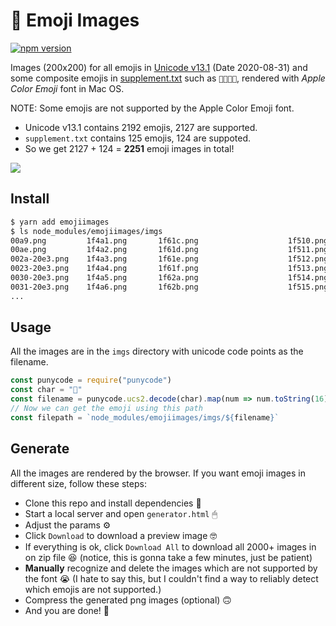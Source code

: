 # 🙈 Emoji Images

[![npm version](https://badge.fury.io/js/emojiimages.svg)](https://badge.fury.io/js/emojiimages)

Images (200x200) for all emojis in [Unicode v13.1](https://unicode.org/Public/emoji/13.1/emoji-sequences.txt) (Date 2020-08-31) and some composite emojis in [supplement.txt](./supplement.txt) such as `👨‍👩‍👧‍👦`, rendered with *Apple Color Emoji* font in Mac OS.

NOTE: Some emojis are not supported by the Apple Color Emoji font.

- Unicode v13.1 contains 2192 emojis, 2127 are supported.
- `supplement.txt` contains 125 emojis, 124 are suppoted.
- So we get 2127 + 124 = **2251** emoji images in total!

![](http://asset.cjting.cn/Fl94d35lOHoRctklj0MW8P5SRMhO.png)

## Install

```bash
$ yarn add emojiimages
$ ls node_modules/emojiimages/imgs
00a9.png         1f4a1.png       1f61c.png                    1f510.png
00ae.png         1f4a2.png       1f61d.png                    1f511.png
002a-20e3.png    1f4a3.png       1f61e.png                    1f512.png
0023-20e3.png    1f4a4.png       1f61f.png                    1f513.png
0030-20e3.png    1f4a5.png       1f62a.png                    1f514.png
0031-20e3.png    1f4a6.png       1f62b.png                    1f515.png
...
```

## Usage

All the images are in the `imgs` directory with unicode code points as the filename.

```js
const punycode = require("punycode")
const char = "🤒"
const filename = punycode.ucs2.decode(char).map(num => num.toString(16)).join("-") + ".png"
// Now we can get the emoji using this path
const filepath = `node_modules/emojiimages/imgs/${filename}`
```

## Generate

All the images are rendered by the browser. If you want emoji images in different size, follow these steps:

- Clone this repo and install dependencies 🚀
- Start a local server and open `generator.html` 🖱
- Adjust the params ⚙
- Click `Download` to download a preview image 🤓
- If everything is ok, click `Download All` to download all 2000+ images in on zip file 😆 (notice, this is gonna take a few minutes, just be patient)
- **Manually** recognize and delete the images which are not supported by the font 😭 (I hate to say this, but I couldn't find a way to reliably detect which emojis are not supported.)
- Compress the generated png images (optional) 🙃
- And you are done! 🎉
